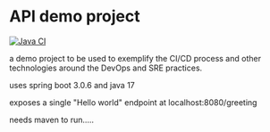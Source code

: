 API demo project
=================

[![Java CI](https://github.com/arturotorre/apiDemo/actions/workflows/apiDemo-build.yaml/badge.svg)](https://github.com/dnylpz/apiDemo/actions/workflows/apiDemo-build.yaml)

a demo project to be used to exemplify 
the CI/CD process and other technologies 
around the DevOps and SRE practices.


uses spring boot 3.0.6 and java 17

exposes a single "Hello world" endpoint
at localhost:8080/greeting

needs maven to run.....